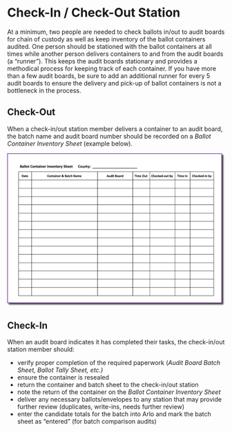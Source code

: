 # Check-In / Check-Out Station

At a minimum, two people are needed to check ballots in/out to audit boards for chain of custody as well as keep inventory of the ballot containers audited. One person should be stationed with the ballot containers at all times while another person delivers containers to and from the audit boards (a “runner”). This keeps the audit boards stationary and provides a methodical process for keeping track of each container. If you have more than a few audit boards, be sure to add an additional runner for every 5 audit boards to ensure the delivery and pick-up of ballot containers is not a bottleneck in the process.

## Check-Out

When a check-in/out station member delivers a container to an audit board, the batch name and audit board number should be recorded on a _Ballot Container Inventory Sheet_ (example below)_._&#x20;

![](../.gitbook/assets/1.png)

## Check-In

When an audit board indicates it has completed their tasks, the check-in/out station member should:

* verify proper completion of the required paperwork (_Audit Board Batch Sheet, Ballot Tally Sheet, etc.)_
* ensure the container is resealed
* return the container and batch sheet to the check-in/out station
* note the return of the container on the _Ballot Container Inventory Sheet_
* deliver any necessary ballots/envelopes to any station that may provide further review (duplicates, write-ins, needs further review)
* enter the candidate totals for the batch into Arlo and mark the batch sheet as “entered” (for batch comparison audits)



